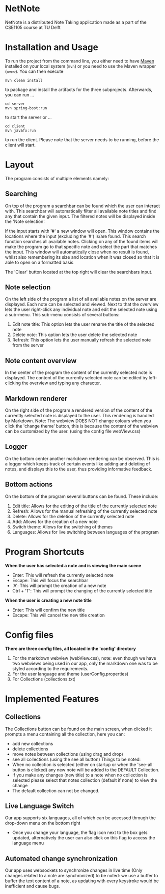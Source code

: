 # NetNote

NetNote is a distributed Note Taking application made as a part of the CSE1105 course at TU Delft

# Installation and Usage
To run the project from the command line, you either need to have [Maven](https://maven.apache.org/install.html) installed on your local system (`mvn`) or you need to use the Maven wrapper (`mvnw`). You can then execute

	mvn clean install

to package and install the artifacts for the three subprojects. Afterwards, you can run ...

	cd server
	mvn spring-boot:run

to start the server or ...

	cd client
	mvn javafx:run

to run the client. Please note that the server needs to be running, before the client will start.

# Layout
The program consists of multiple elements namely:

## Searching
On top of the program a searchbar can be found which the user can interact with.
This searchbar will automatically filter all available note titles and find any that contain the given input.
The filtered notes will be displayed inside the 'Note selection'.

If the input starts with '#' a new window will open. This window contains the locations where the input (excluding the '#') is/are found.
This search function searches all available notes. Clicking on any of the found items will make the program go to that specific note and select the part that matches the input.
This window will automatically close when no result is found, whilst also remembering its size and location when it was closed so that it is able to open on a formatted basis.

The 'Clear' button located at the top right will clear the searchbars input.

## Note selection
On the left side of the program a list of all available notes on the server are displayed. Each note can be selected and viewed.
Next to that the overview lets the user right-click any individual note and edit the selected note using a sub-menu.
This sub-menu consists of several buttons:
1. Edit note title: This option lets the user rename the title of the selected note
2. Delete note: This option lets the user delete the selected note
3. Refresh: This option lets the user manually refresh the selected note from the server

## Note content overview
In the center of the program the content of the currently selected note is displayed.
The content of the currently selected note can be edited by left-clicking the overview and typing any character.

## Markdown renderer
On the right side of the program a rendered version of the content of the currently selected note is displayed to the user.
This rendering is handled by Markdown.
Note: The webview DOES NOT change colours when you click the 'change theme' button, this is because the content of the webview can be customized by the user. (using the config file webView.css)

## Logger
On the bottom center another markdown rendering can be observed. This is a logger which keeps track of certain events like adding and deleting of notes,
and displays this to the user, thus providing informative feedback.

## Bottom actions
On the bottom of the program several buttons can be found. These include:
1. Edit title: Allows for the editing of the title of the currently selected note
2. Refresh: Allows for the manual refreshing of the currently selected note
3. Delete: Allows for the deletion of the currently selected note
4. Add: Allows for the creation of a new note
5. Switch theme: Allows for the switching of themes
6. Languages: Allows for live switching between languages of the program

# Program Shortcuts
**When the user has selected a note and is viewing the main scene**
- Enter: This will refresh the currently selected note
- Escape: This will focus the searchbar
- 'A': This will prompt the creation of a new note
- Ctrl + 'T': This will prompt the changing of the currently selected title

**When the user is creating a new note title**
- Enter: This will confirm the new title
- Escape: This will cancel the new title creation

# Config files

**There are three config files, all located in the 'config' directory**
1. For the markdown webview (webView.css), note: even though we have two webviews being used in our app, only the markdown one was to be styled according to the requirements.
2. For the user language and theme (userConfig.properties)
3. For Collections (collections.txt)

# Implemented Features

## Collections
The Collections button can be found on the main screen, when clicked it prompts a menu containing all the collection, here you can:
- add new collections
- delete collections
- move notes between collections (using drag and drop)
- see all collections (using the see all button)
Things to be noted:
- When no collection is selected (either on startup or when the 'see-all' button is clicked) any new note will be added to the DEFAULT Collection.
- If you make any changes (new title) to a note when no collection is selected please select that notes collection (default if none) to view the change
- The default collection can not be changed.

## Live Language Switch
Our app supports six languages, all of which can be accessed through the drop-down menu on the bottom right
- Once you change your language, the flag icon next to the box gets updated, alternatively the user can also click on this flag to access the language menu

## Automated change synchronization

Our app uses websockets to synchronize changes in live time (Only changes related to a note are synchronized)
to be noted: we use a buffer to buffer the text content of a note, as updating with every keystroke would be inefficient and cause bugs.
